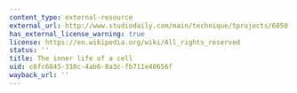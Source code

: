 ```yaml
---
content_type: external-resource
external_url: http://www.studiodaily.com/main/technique/tprojects/6850.html
has_external_license_warning: true
license: https://en.wikipedia.org/wiki/All_rights_reserved
status: ''
title: The inner life of a cell
uid: c6fc6845-310c-4ab6-8a3c-fb711e40656f
wayback_url: ''
---
```


